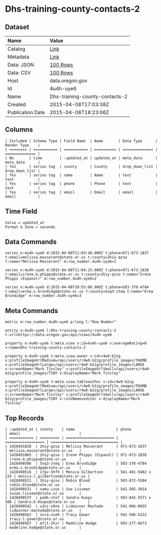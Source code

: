 # Dhs-training-county-contacts-2

## Dataset

| Name | Value |
| :--- | :---- |
| Catalog | [Link](https://catalog.data.gov/dataset/dhs-training-county-contacts-2) |
| Metadata | [Link](https://data.oregon.gov/api/views/4u4h-uye6) |
| Data: JSON | [100 Rows](https://data.oregon.gov/api/views/4u4h-uye6/rows.json?max_rows=100) |
| Data: CSV | [100 Rows](https://data.oregon.gov/api/views/4u4h-uye6/rows.csv?max_rows=100) |
| Host | data.oregon.gov |
| Id | 4u4h-uye6 |
| Name | Dhs-training-county-contacts-2 |
| Created | 2015-04-08T17:03:38Z |
| Publication Date | 2015-04-08T18:23:06Z |

## Columns

```ls
| Included | Schema Type | Field Name  | Name       | Data Type      | Render Type    |
| ======== | =========== | =========== | ========== | ============== | ============== |
| No       | time        | :updated_at | updated_at | meta_data      | meta_data      |
| Yes      | series tag  | county      | County     | drop_down_list | drop_down_list |
| Yes      | series tag  | name        | Name       | text           | text           |
| Yes      | series tag  | phone       | Phone      | text           | text           |
| Yes      | series tag  | email       | Email      | email          | email          |
```

## Time Field

```ls
Value = updated_at
Format & Zone = seconds
```

## Data Commands

```ls
series e:4u4h-uye6 d:2015-04-08T11:03:48.000Z t:phone=971-673-1837 t:email=melissa.masserant@state.or.us t:county=2hiy-qzsa t:name="Melissa Masserant" m:row_number.4u4h-uye6=1

series e:4u4h-uye6 d:2015-04-08T11:04:25.000Z t:phone=971-673-1838 t:email=irene.m.phipps@state.or.us t:county=2hiy-qzsa t:name="Irene Phipps (Espanol)" m:row_number.4u4h-uye6=2

series e:4u4h-uye6 d:2015-04-08T10:55:08.000Z t:phone=503-378-4784 t:email=erma.s.brundidge@state.or.us t:county=5xq3-zteq t:name="Erma Brundidge" m:row_number.4u4h-uye6=3
```

## Meta Commands

```ls
metric m:row_number.4u4h-uye6 p:long l:"Row Number"

entity e:4u4h-uye6 l:Dhs-training-county-contacts-2 t:url=https://data.oregon.gov/api/views/4u4h-uye6

property e:4u4h-uye6 t:meta.view v:id=4u4h-uye6 v:averageRating=0 v:name=Dhs-training-county-contacts-2

property e:4u4h-uye6 t:meta.view.owner v:id=r4w9-b2zg v:profileImageUrlMedium=/api/users/r4w9-b2zg/profile_images/THUMB v:profileImageUrlLarge=/api/users/r4w9-b2zg/profile_images/LARGE v:screenName="Mark Tinsley" v:profileImageUrlSmall=/api/users/r4w9-b2zg/profile_images/TINY v:displayName="Mark Tinsley"

property e:4u4h-uye6 t:meta.view.tableauthor v:id=r4w9-b2zg v:profileImageUrlMedium=/api/users/r4w9-b2zg/profile_images/THUMB v:profileImageUrlLarge=/api/users/r4w9-b2zg/profile_images/LARGE v:screenName="Mark Tinsley" v:profileImageUrlSmall=/api/users/r4w9-b2zg/profile_images/TINY v:roleName=editor v:displayName="Mark Tinsley"
```

## Top Records

```ls
| :updated_at | county    | name                   | phone              | email                           | 
| =========== | ========= | ====================== | ================== | =============================== | 
| 1428491028  | 2hiy-qzsa | Melissa Masserant      | 971-673-1837       | melissa.masserant@state.or.us   | 
| 1428491065  | 2hiy-qzsa | Irene Phipps (Espanol) | 971-673-1838       | irene.m.phipps@state.or.us      | 
| 1428490508  | 5xq3-zteq | Erma Brundidge         | 503-378-4784       | erma.s.brundidge@state.or.us    | 
| 1428490516  | v7gv-5hf9 | Monica Gilbertson      | 541-481-9482 x 224 | monica.l.gilbertson@state.or.us | 
| 1428490521  | 2hiy-qzsa | Robin Blood            | 503-872-5584       | robin.blood@state.or.us         | 
| 1428490531  | xamu-izux | Sue Lissman            | 541-565-3014       | susan.lissman@state.or.us       | 
| 1428490537  | padb-zte7 | Sandra Koops           | 503-842-5571 x 306 | Sandra.D.Koops@state.or.us      | 
| 1428490542  | u2nj-x6ne | Lidwinner Machado      | 541-966-0855       | lidwinner.machado@state.or.us   | 
| 1428490562  | znra-zxe9 | Tracy Gower            | 541-506-5222       | tracy.l.gower@state.or.us       | 
| 1428490567  | m7jt-2hzr | Madeline Hodge         | 503-277-6673       | madeline.hodge@state.or.us      | 
```